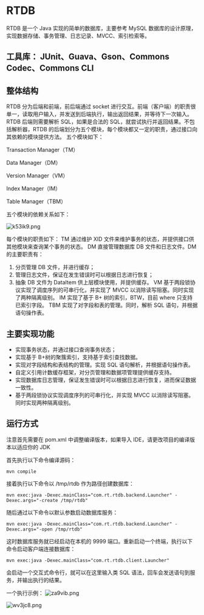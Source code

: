 # RTDB

RTDB 是一个 Java 实现的简单的数据库，主要参考 MySQL 数据库的设计原理，实现数据存储、事务管理、日志记录、MVCC、索引检索等。
## 工具库： JUnit、Guava、Gson、Commons Codec、Commons CLI
## 整体结构
RTDB 分为后端和前端，前后端通过 socket 进行交互。前端（客户端）的职责很单一，读取用户输入，并发送到后端执行，输出返回结果，并等待下一次输入。RTDB 后端则需要解析 SQL，如果是合法的 SQL，就尝试执行并返回结果。不包括解析器，RTDB 的后端划分为五个模块，每个模块都又一定的职责，通过接口向其依赖的模块提供方法。
五个模块如下：

Transaction Manager（TM）

Data Manager（DM）

Version Manager（VM）

Index Manager（IM）

Table Manager（TBM）


五个模块的依赖关系如下：

![k53ik9.png](https://files.catbox.moe/k53ik9.png)

每个模块的职责如下：
TM 通过维护 XID 文件来维护事务的状态，并提供接口供其他模块来查询某个事务的状态。
DM 直接管理数据库 DB 文件和日志文件。DM 的主要职责有：
  1) 分页管理 DB 文件，并进行缓存；
  2) 管理日志文件，保证在发生错误时可以根据日志进行恢复；
  3) 抽象 DB 文件为 DataItem 供上层模块使用，并提供缓存。
VM 基于两段锁协议实现了调度序列的可串行化，并实现了 MVCC 以消除读写阻塞。同时实现了两种隔离级别。
IM 实现了基于 B+ 树的索引，BTW，目前 where 只支持已索引字段。
TBM 实现了对字段和表的管理。同时，解析 SQL 语句，并根据语句操作表。
## 主要实现功能
- 实现事务状态，并通过接口查询事务状态；
- 实现基于 B+树的聚簇索引，支持基于索引查找数据。
- 实现对字段结构和表结构的管理。实现 SQL 语句解析，并根据语句操作表。
- 自定义引用计数缓存框架，对分页管理和数据项管理提供缓存支持。
- 实现数据库日志管理，保证发生错误时可以根据日志进行恢复，进而保证数据一致性。
- 基于两段锁协议实现调度序列的可串行化，并实现 MVCC 以消除读写阻塞。同时实现两种隔离级别。

## 运行方式

注意首先需要在 pom.xml 中调整编译版本，如果导入 IDE，请更改项目的编译版本以适应你的 JDK

首先执行以下命令编译源码：

```shell
mvn compile
```

接着执行以下命令以 /tmp/rtdb 作为路径创建数据库：

```shell
mvn exec:java -Dexec.mainClass="com.rt.rtdb.backend.Launcher" -Dexec.args="-create /tmp/rtdb"
```

随后通过以下命令以默认参数启动数据库服务：

```shell
mvn exec:java -Dexec.mainClass="com.rt.rtdb.backend.Launcher" -Dexec.args="-open /tmp/rtdb"
```

这时数据库服务就已经启动在本机的 9999 端口。重新启动一个终端，执行以下命令启动客户端连接数据库：

```shell
mvn exec:java -Dexec.mainClass="com.rt.rtdb.client.Launcher"
```

会启动一个交互式命令行，就可以在这里输入类 SQL 语法，回车会发送语句到服务，并输出执行的结果。

一个执行示例：
![za9vib.png](https://files.catbox.moe/za9vib.png)

![wv3jc8.png](https://files.catbox.moe/wv3jc8.png)

